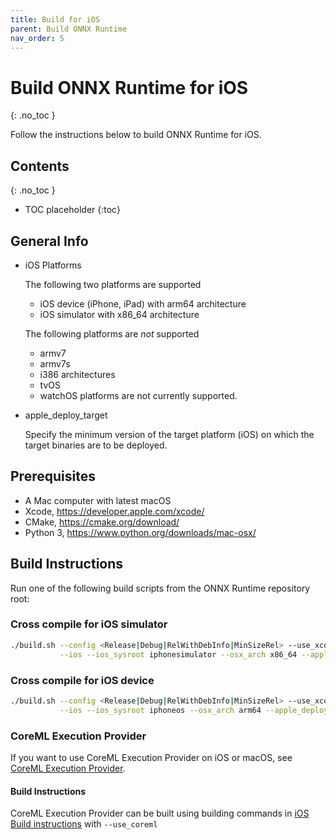 ```yaml
---
title: Build for iOS
parent: Build ONNX Runtime
nav_order: 5
---
```


# Build ONNX Runtime for iOS
{: .no_toc }

Follow the instructions below to build ONNX Runtime for iOS. 


## Contents
{: .no_toc }

* TOC placeholder
{:toc}

## General Info

* iOS Platforms

  The following two platforms are supported
  * iOS device (iPhone, iPad) with arm64 architecture
  * iOS simulator with x86_64 architecture

  The following platforms are *not* supported
  * armv7
  * armv7s
  * i386 architectures
  * tvOS
  * watchOS platforms are not currently supported.

* apple_deploy_target

  Specify the minimum version of the target platform (iOS) on which the target binaries are to be deployed.


## Prerequisites

* A Mac computer with latest macOS
* Xcode, https://developer.apple.com/xcode/
* CMake, https://cmake.org/download/
* Python 3, https://www.python.org/downloads/mac-osx/

## Build Instructions

Run one of the following build scripts from the ONNX Runtime repository root:

### Cross compile for iOS simulator

```bash
./build.sh --config <Release|Debug|RelWithDebInfo|MinSizeRel> --use_xcode \
           --ios --ios_sysroot iphonesimulator --osx_arch x86_64 --apple_deploy_target <minimal iOS version>
```

### Cross compile for iOS device

```bash
./build.sh --config <Release|Debug|RelWithDebInfo|MinSizeRel> --use_xcode \
           --ios --ios_sysroot iphoneos --osx_arch arm64 --apple_deploy_target <minimal iOS version>
```

### CoreML Execution Provider

If you want to use CoreML Execution Provider on iOS or macOS, see [CoreML Execution Provider](../execution-providers/CoreML-ExecutionProvider).

#### Build Instructions

CoreML Execution Provider can be built using building commands in [iOS Build instructions](#build-instructions-1) with `--use_coreml`
